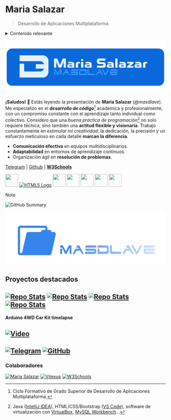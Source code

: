 # Maria Salazar
> Desarrollo de Aplicaciones Multiplataforma

<details>
  <summary> Contenido relevante </summary>
  <a href="#proyectos-destacados">Proyectos destacados</a> | <a href="#arduino-4wd-car-kit-timelapse">Arduino 4WD Car Kit timelapse</a> | <a href="#colaboradores">Colaboradores</a>
</details>

[![Banner](masdlaveBanner.png)](https://masdlave.w3spaces.com)

**¡Saludos!** 📎 Estás leyendo la presentación de **Maria Salazar** (_@masdlave_). Me especializo en el **_desarrollo de código_**[^1] académica y profesionalmente, con un compromiso constante con el aprendizaje tanto individual como colectivo. Considero que una _buena práctica de programación_[^2] no solo requiere técnica, sino también una **actitud flexible y visionaria**. Trabajo constantemente en _estimular mi creatividad_; la dedicación, la precisión y un esfuerzo meticuloso en cada detalle **marcan la diferencia**.

- **Comunicación efectiva** en equipos multidisciplinarios.
- **Adaptabilidad** en entornos de aprendizaje continuos.
- Organización ágil en **resolución de problemas**.

[^1]: Ciclo Formativo de Grado Superior de Desarrollo de Aplicaciones Multiplataforma.
[^2]: Java ([IntelliJ IDEA](https://www.jetbrains.com/es-es/idea/)), HTML/CSS/Bootstrap ([VS Code](https://code.visualstudio.com)), software de virtualización con [VirtualBox](https://www.virtualbox.org), [MySQL Workbench](https://www.mysql.com/products/workbench/)...

[Telegram](https://t.me/masdlave) | [Github](https://github.com/masdlave) | <a href="https://masdlave.w3spaces.com"> <b>W3Schools</b> </a>
<p align="left">
  <a href="https://www.w3schools.com/git/default.asp" target="_blank"><img src="https://img.icons8.com/ios-filled/50/0969da/git.png" width="40" height="40"/></a>
  <a href="https://www.w3schools.com/html/default.asp" target="_blank"><img src="https://img.icons8.com/ios-filled/50/0969da/html-5.png" width="40" height="40" alt="HTML5 Logo"/></a>
  <a href="https://www.w3schools.com/css/default.asp" target="_blank"><img src="https://img.icons8.com/ios-filled/50/0969da/css3.png" width="40" height="40"/></a>
  <a href="https://www.w3schools.com/cpp/default.asp" target="_blank"><img src="https://img.icons8.com/ios-filled/50/0969da/c-plus-plus-logo.png" width="40" height="40"/></a>
  <a href="https://www.w3schools.com/java/default.asp" target="_blank"><img src="https://img.icons8.com/ios-filled/50/0969da/coffee.png" width="40" height="40"/></a>
  <a href="https://www.arduino.cc/en/Tutorial/HomePage" target="_blank"><img src="https://img.icons8.com/ios-filled/50/0969da/arduino.png" width="40" height="40"/></a>
  <a href="https://www.w3schools.com/mysql/default.asp" target="_blank"><img src="https://img.icons8.com/ios-filled/50/0969da/mysql-logo.png" width="40" height="40"/></a>
</p>

> [!NOTE]
> ![GitHub Summary](https://github-profile-summary-cards.vercel.app/api/cards/profile-details?username=masdlave&theme=github)

[![Projects](masdlave-projects.jpg)](https://github.com/masdlave?tab=repositories)
## Proyectos destacados
[![Repo Stats](https://github-readme-stats.vercel.app/api/pin/?username=masdlave&repo=masdlave&theme=light)](https://github.com/masdlave/masdlave)
[![Repo Stats](https://github-readme-stats.vercel.app/api/pin/?username=masdlave&repo=Arduino-4WD-Car-Kit)](https://github.com/masdlave/Arduino-4WD-Car-Kit)
[![Repo Stats](https://github-readme-stats.vercel.app/api/pin/?username=masdlave&repo=ALB-Doom-Mod)](https://github.com/masdlave/ALB-Doom-Mod)
[![Repo Stats](https://github-readme-stats.vercel.app/api/pin/?username=masdlave&repo=Space-Invaders-en-Java)](https://github.com/masdlave/Space-Invaders-en-Java)
---
#### Arduino 4WD Car Kit timelapse
[![Video](https://i.ytimg.com/vi/M6Ek7EjPxiQ/hq720.jpg?sqp=-oaymwEhCK4FEIIDSFryq4qpAxMIARUAAAAAGAElAADIQj0AgKJD&rs=AOn4CLCZ7LGToZf2BkTcDRdJDe5qDjvDUg)](https://youtu.be/M6Ek7EjPxiQ?feature=shared)
---
[![Telegram](https://img.shields.io/badge/Telegram-2CA5E0?style=for-the-badge&logo=telegram&logoColor=white)](https://t.me/masdlave)
[![GitHub](https://img.shields.io/badge/GitHub-181717?style=for-the-badge&logo=github&logoColor=white)](https://github.com/masdlave) 
---
### Colaboradores
[<img src="https://github.com/masdlave.png" width="50px" alt="Maria Salazar"/>](https://github.com/masdlave)
[<img src="https://github.com/Vitexus1.png" width="50px" alt="Vitexus"/>](https://github.com/Vitexus1)
[<img src="https://github.com/w3schools-test.png" width="50px" alt="W3Schools"/>](https://www.w3schools.com)

